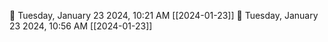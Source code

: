🍅 Tuesday, January 23 2024, 10:21 AM [[2024-01-23]]
🍅 Tuesday, January 23 2024, 10:56 AM [[2024-01-23]]
